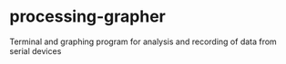 # processing-grapher
Terminal and graphing program for analysis and recording of data from serial devices
